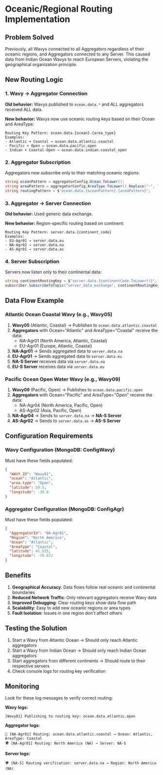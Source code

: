 # Oceanic/Regional Routing Implementation

## Problem Solved
Previously, all Wavys connected to all Aggregators regardless of their oceanic regions, and Aggregators connected to any Server. This caused data from Indian Ocean Wavys to reach European Servers, violating the geographical organization principle.

## New Routing Logic

### 1. Wavy → Aggregator Connection
**Old behavior:** Wavys published to `ocean.data.*` and ALL aggregators received ALL data.

**New behavior:** Wavys now use oceanic routing keys based on their Ocean and AreaType:
```
Routing Key Pattern: ocean.data.{ocean}.{area_type}
Examples:
- Atlantic + Coastal → ocean.data.atlantic.coastal
- Pacific + Open → ocean.data.pacific.open
- Indian + Coastal-Open → ocean.data.indian.coastal_open
```

### 2. Aggregator Subscription
Aggregators now subscribe only to their matching oceanic regions:
```csharp
string oceanPattern = aggregatorConfig.Ocean.ToLower();
string areaPattern = aggregatorConfig.AreaType.ToLower().Replace("-", "_");
string routingPattern = $"ocean.data.{oceanPattern}.{areaPattern}";
```

### 3. Aggregator → Server Connection  
**Old behavior:** Used generic data exchange.

**New behavior:** Region-specific routing based on continent:
```
Routing Key Pattern: server.data.{continent_code}
Examples:
- EU-Agr01 → server.data.eu
- NA-Agr02 → server.data.na
- AS-Agr01 → server.data.as
```

### 4. Server Subscription
Servers now listen only to their continental data:
```csharp
string continentRoutingKey = $"server.data.{continentCode.ToLower()}";
subscriber.SubscribeToTopic("server_data_exchange", continentRoutingKey, OnRegionalDataReceived);
```

## Data Flow Example

### Atlantic Ocean Coastal Wavy (e.g., Wavy05)
1. **Wavy05** (Atlantic, Coastal) → Publishes to `ocean.data.atlantic.coastal`
2. **Aggregators** with Ocean="Atlantic" and AreaType="Coastal" receive the data:
   - NA-Agr01 (North America, Atlantic, Coastal)
   - EU-Agr01 (Europe, Atlantic, Coastal) 
3. **NA-Agr01** → Sends aggregated data to `server.data.na`
4. **EU-Agr01** → Sends aggregated data to `server.data.eu`
5. **NA-S Server** receives data via `server.data.na`
6. **EU-S Server** receives data via `server.data.eu`

### Pacific Ocean Open Water Wavy (e.g., Wavy09)
1. **Wavy09** (Pacific, Open) → Publishes to `ocean.data.pacific.open`
2. **Aggregators** with Ocean="Pacific" and AreaType="Open" receive the data:
   - NA-Agr04 (North America, Pacific, Open)
   - AS-Agr02 (Asia, Pacific, Open)
3. **NA-Agr04** → Sends to `server.data.na` → **NA-S Server**
4. **AS-Agr02** → Sends to `server.data.as` → **AS-S Server**

## Configuration Requirements

### Wavy Configuration (MongoDB: ConfigWavy)
Must have these fields populated:
```json
{
  "WAVY_ID": "Wavy01",
  "ocean": "Atlantic",
  "area_type": "Open",
  "latitude": 59.5,
  "longitude": -30.0
}
```

### Aggregator Configuration (MongoDB: ConfigAgr)
Must have these fields populated:
```json
{
  "AggregatorId": "NA-Agr01", 
  "Region": "North America",
  "Ocean": "Atlantic",
  "AreaType": "Coastal",
  "latitude": 41.525,
  "longitude": -70.672
}
```

## Benefits

1. **Geographical Accuracy**: Data flows follow real oceanic and continental boundaries
2. **Reduced Network Traffic**: Only relevant aggregators receive Wavy data  
3. **Improved Debugging**: Clear routing keys show data flow path
4. **Scalability**: Easy to add new oceanic regions or area types
5. **Fault Isolation**: Issues in one region don't affect others

## Testing the Solution

1. Start a Wavy from Atlantic Ocean → Should only reach Atlantic aggregators
2. Start a Wavy from Indian Ocean → Should only reach Indian Ocean aggregators  
3. Start aggregators from different continents → Should route to their respective servers
4. Check console logs for routing key verification

## Monitoring

Look for these log messages to verify correct routing:

**Wavy logs:**
```
[Wavy01] Publishing to routing key: ocean.data.atlantic.open
```

**Aggregator logs:**
```
🌊 [NA-Agr01] Routing: ocean.data.atlantic.coastal → Ocean: Atlantic, AreaType: Coastal
🌍 [NA-Agr01] Routing: North America (NA) → Server: NA-S
```

**Server logs:**
```
🌍 [NA-S] Routing verification: server.data.na → Region: North America (NA)
```
